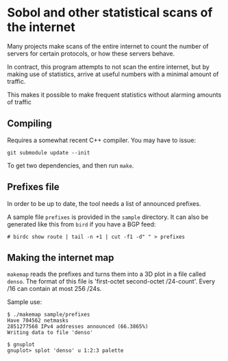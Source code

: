 # Sobol and other statistical scans of the internet
Many projects make scans of the entire internet to count the number of
servers for certain protocols, or how these servers behave.

In contract, this program attempts to not scan the entire internet, but
by making use of statistics, arrive at useful numbers with a minimal amount
of traffic.

This makes it possible to make frequent statistics without alarming amounts
of traffic

## Compiling
Requires a somewhat recent C++ compiler. You may have to issue:

```
git submodule update --init
```

To get two dependencies, and then run `make`.

## Prefixes file
In order to be up to date, the tool needs a list of announced prefixes.

A sample file `prefixes` is provided in the `sample` directory.  It can also
be generated like this from `bird` if you have a BGP feed:

```
# birdc show route | tail -n +1 | cut -f1 -d" " > prefixes
```

## Making the internet map
`makemap` reads the prefixes and turns them into a 3D plot in a file called
`denso`. The format of this file is 'first-octet second-octet /24-count'.
Every /16 can contain at most 256 /24s.

Sample use:

```
$ ./makemap sample/prefixes
Have 704562 netmasks
2851277568 IPv4 addresses announced (66.3865%)
Writing data to file 'denso'

$ gnuplot
gnuplot> splot 'denso' u 1:2:3 palette
```

